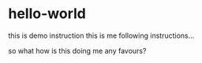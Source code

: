 # hello-world
this is demo instruction
this is me following instructions...

so what how is this doing me any favours?
